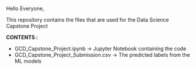 
Hello Everyone,

This repository contains the files that are used for the Data Science Capstone Project


**CONTENTS :**

 - GCD_Capstone_Project.ipynb -> Jupyter Notebook containing the code
 - GCD_Capstone_Project_Submission.csv -> The predicted labels from the ML models
